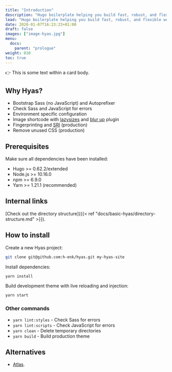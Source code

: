 ```yaml
---
title: "Introduction"
description: "Hugo boilerplate helping you build fast, robust, and flexible websites."
lead: "Hugo boilerplate helping you build fast, robust, and flexible websites."
date: 2020-01-07T16:23:23+01:00
draft: false
images: ["image-hyas.jpg"]
menu: 
  docs:
    parent: "prologue"
weight: 010
toc: true
---
```


<div class="card bg-light border-0">
  <div class="card-body">
    👉 This is some text within a card body.
  </div>
</div>

## Why Hyas?
- Bootstrap Sass (no JavaScript) and Autoprefixer
- Check Sass and JavaScript for errors
- Environment specific configuration
- Image shortcode with [lazysizes](https://github.com/aFarkas/lazysizes) and [blur up](https://github.com/aFarkas/lazysizes/tree/master/plugins/blur-up) plugin
- Fingerprinting and [SRI](https://developer.mozilla.org/en-US/docs/Web/Security/Subresource_Integrity) (production)
- Remove unused CSS (production)

## Prerequisites
Make sure all dependencies have been installed:

- Hugo >= 0.62.2/extended
- Node.js >= 10.16.0
- npm >= 6.9.0
- Yarn >= 1.21.1 (recommended)

## Internal links

[Check out the directory structure]({{<  ref "docs/basic-hyas/directory-structure.md"  >}}).

## How to install
Create a new Hyas project:

```bash
git clone git@github.com:h-enk/hyas.git my-hyas-site
```

Install dependencies:

```bash
yarn install
```

Build development theme with live reloading and injection:

```bash
yarn start
```

### Other commands
- `yarn lint:styles` - Check Sass for errors
- `yarn lint:scripts` - Check JavaScript for errors
- `yarn clean` - Delete temporary directories
- `yarn build` - Build production theme

## Alternatives
- [Atlas](https://github.com/indigotree/atlas). 